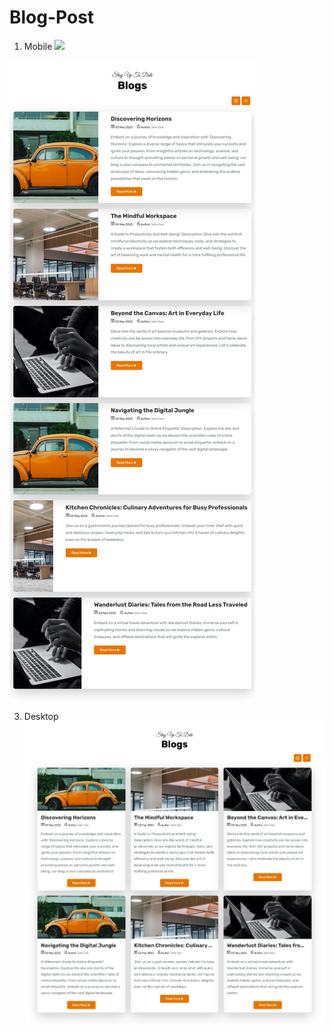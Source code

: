 # Blog-Post

1. Mobile
![](responsive/Howitworks.gif)

![](responsive/listview.png)

3. Desktop
![](responsive/desktop.png)
